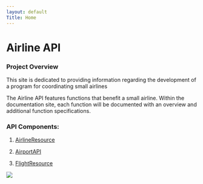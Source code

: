 ```yaml
---
layout: default
Title: Home
---
```


# Airline API

### Project Overview
		 
This site is dedicated to providing information regarding the development of a program for coordinating small airlines 

The Airline API features functions that benefit a small airline. Within the documentation site, each function will be documented with an overview and additional function specifications.

### API Components: 
	
1.	[AirlineResource]({{site.baseurl}}/docs/airlineresource)
	
2.	[AirportAPI]({{site.baseurl}}/docs/airportresource)

3.	[FlightResource]({{site.baseurl}}/docs/flightresource)



![](/old_vintage_airplane_hd_wallpaper.jpg)
